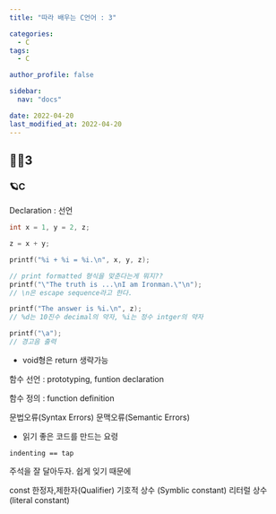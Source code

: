 ```yaml
---
title: "따라 배우는 C언어 : 3"

categories:
  - C
tags:
  - C

author_profile: false

sidebar:
  nav: "docs"

date: 2022-04-20
last_modified_at: 2022-04-20
---
```



## 🙇‍♀️3


### 🪐C

Declaration : 선언

```c
int x = 1, y = 2, z;

z = x + y;

printf("%i + %i = %i.\n", x, y, z);

// print formatted 형식을 맞춘다는게 뭐지??
printf("\"The truth is ...\nI am Ironman.\"\n");
// \n은 escape sequence라고 한다.

printf("The answer is %i.\n", z);
// %d는 10진수 decimal의 약자, %i는 정수 intger의 약자

printf("\a");
// 경고음 출력
```


* void형은 return 생략가능

함수 선언 : prototyping, funtion declaration

함수 정의 : function definition

문법오류(Syntax Errors) 문맥오류(Semantic Errors)

* 읽기 좋은 코드를 만드는 요령

`indenting == tap`

주석을 잘 달아두자. 쉽게 잊기 때문에


const 한정자,제한자(Qualifier)
기호적 상수 (Symblic constant)
리터럴 상수 (literal constant)
